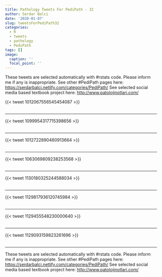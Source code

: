 ```yaml
---
title: Pathology Tweets For PediPath - 32
author: Serdar Balci
date: '2020-01-07'
slug: tweetsForPediPath32
categories:
  - R
  - tweets
  - pathology
  - PediPath
tags: []
image:
  caption: ''
  focal_point: ''
---
```



These tweets are selected automatically with #rstats code. Please inform me if any is inappropriate.
See other #PediPath pages here: https://serdarbalci.netlify.com/categories/PediPath/ 
See selected social media based textbook project here: http://www.patolojinotlari.com/

{{< tweet 1012067556545454087 >}}
<br>
<br>
<hr>
{{< tweet 1099954317715398656 >}}
<br>
<br>
<hr>
{{< tweet 1012722890460913664 >}}
<br>
<br>
<hr>
{{< tweet 1063069809238253568 >}}
<br>
<br>
<hr>
{{< tweet 1130180325244588034 >}}
<br>
<br>
<hr>
{{< tweet 1129817936120745984 >}}
<br>
<br>
<hr>
{{< tweet 1129455548230000640 >}}
<br>
<br>
<hr>
{{< tweet 1129093159823261696 >}}
<br>
<br>
<hr>


These tweets are selected automatically with #rstats code. Please inform me if any is inappropriate.
See other #PediPath pages here: https://serdarbalci.netlify.com/categories/PediPath/ 
See selected social media based textbook project here: http://www.patolojinotlari.com/
